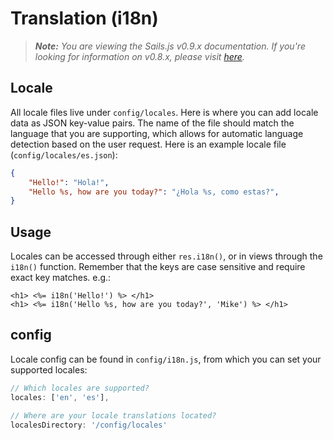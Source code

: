 # Translation (i18n)
> _**Note:** You are viewing the Sails.js v0.9.x documentation.  If you're looking for information on v0.8.x, please visit [here](http://08x.sailsjs.org)._

## Locale
All locale files live under `config/locales`. Here is where you can add locale data as JSON key-value pairs. The name of the file should match the language that you are supporting, which allows for automatic language detection based on the user request.
Here is an example locale file (`config/locales/es.json`):  
```json
{
    "Hello!": "Hola!",
    "Hello %s, how are you today?": "¿Hola %s, como estas?",
}
```
## Usage
Locales can be accessed through either `res.i18n()`, or in views through the `i18n()` function.
Remember that the keys are case sensitive and require exact key matches.
e.g.:
```ejs
<h1> <%= i18n('Hello!') %> </h1>
<h1> <%= i18n('Hello %s, how are you today?', 'Mike') %> </h1>
```

## config
Locale config can be found in `config/i18n.js`, from which you can set your supported locales:
```javascript
// Which locales are supported?
locales: ['en', 'es'],

// Where are your locale translations located?
localesDirectory: '/config/locales'
```
